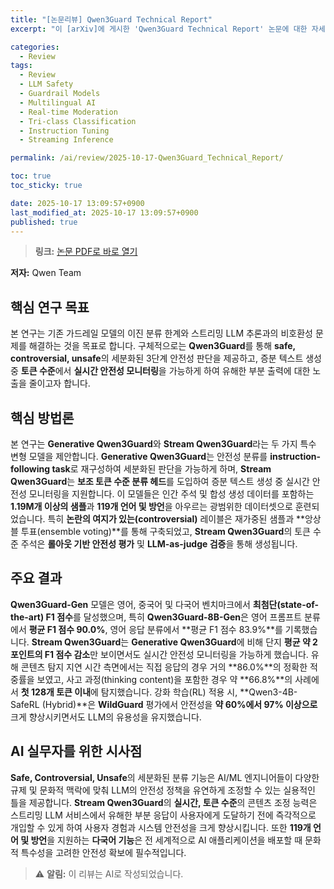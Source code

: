 ```yaml
---
title: "[논문리뷰] Qwen3Guard Technical Report"
excerpt: "이 [arXiv]에 게시한 'Qwen3Guard Technical Report' 논문에 대한 자세한 리뷰입니다."

categories:
  - Review
tags:
  - Review
  - LLM Safety
  - Guardrail Models
  - Multilingual AI
  - Real-time Moderation
  - Tri-class Classification
  - Instruction Tuning
  - Streaming Inference

permalink: /ai/review/2025-10-17-Qwen3Guard_Technical_Report/

toc: true
toc_sticky: true

date: 2025-10-17 13:09:57+0900
last_modified_at: 2025-10-17 13:09:57+0900
published: true
---
```

> **링크:** [논문 PDF로 바로 열기](https://arxiv.org/abs/2510.14276)

**저자:** Qwen Team



## 핵심 연구 목표
본 연구는 기존 가드레일 모델의 이진 분류 한계와 스트리밍 LLM 추론과의 비호환성 문제를 해결하는 것을 목표로 합니다. 구체적으로는 **Qwen3Guard**를 통해 **safe, controversial, unsafe**의 세분화된 3단계 안전성 판단을 제공하고, 증분 텍스트 생성 중 **토큰 수준**에서 **실시간 안전성 모니터링**을 가능하게 하여 유해한 부분 출력에 대한 노출을 줄이고자 합니다.

## 핵심 방법론
본 연구는 **Generative Qwen3Guard**와 **Stream Qwen3Guard**라는 두 가지 특수 변형 모델을 제안합니다. **Generative Qwen3Guard**는 안전성 분류를 **instruction-following task**로 재구성하여 세분화된 판단을 가능하게 하며, **Stream Qwen3Guard**는 **보조 토큰 수준 분류 헤드**를 도입하여 증분 텍스트 생성 중 실시간 안전성 모니터링을 지원합니다. 이 모델들은 인간 주석 및 합성 생성 데이터를 포함하는 **1.19M개 이상의 샘플**과 **119개 언어 및 방언**을 아우르는 광범위한 데이터셋으로 훈련되었습니다. 특히 **논란의 여지가 있는(controversial)** 레이블은 재가중된 샘플과 **앙상블 투표(ensemble voting)**를 통해 구축되었고, **Stream Qwen3Guard**의 토큰 수준 주석은 **롤아웃 기반 안전성 평가** 및 **LLM-as-judge 검증**을 통해 생성됩니다.

## 주요 결과
**Qwen3Guard-Gen** 모델은 영어, 중국어 및 다국어 벤치마크에서 **최첨단(state-of-the-art) F1 점수**를 달성했으며, 특히 **Qwen3Guard-8B-Gen**은 영어 프롬프트 분류에서 **평균 F1 점수 90.0%**, 영어 응답 분류에서 **평균 F1 점수 83.9%**를 기록했습니다. **Stream Qwen3Guard**는 **Generative Qwen3Guard**에 비해 단지 **평균 약 2포인트의 F1 점수 감소**만 보이면서도 실시간 안전성 모니터링을 가능하게 했습니다. 유해 콘텐츠 탐지 지연 시간 측면에서는 직접 응답의 경우 거의 **86.0%**의 정확한 적중률을 보였고, 사고 과정(thinking content)을 포함한 경우 약 **66.8%**의 사례에서 **첫 128개 토큰 이내**에 탐지했습니다. 강화 학습(RL) 적용 시, **Qwen3-4B-SafeRL (Hybrid)**은 **WildGuard** 평가에서 안전성을 **약 60%에서 97% 이상으로** 크게 향상시키면서도 LLM의 유용성을 유지했습니다.

## AI 실무자를 위한 시사점
**Safe, Controversial, Unsafe**의 세분화된 분류 기능은 AI/ML 엔지니어들이 다양한 규제 및 문화적 맥락에 맞춰 LLM의 안전성 정책을 유연하게 조정할 수 있는 실용적인 틀을 제공합니다. **Stream Qwen3Guard**의 **실시간, 토큰 수준**의 콘텐츠 조정 능력은 스트리밍 LLM 서비스에서 유해한 부분 응답이 사용자에게 도달하기 전에 즉각적으로 개입할 수 있게 하여 사용자 경험과 시스템 안전성을 크게 향상시킵니다. 또한 **119개 언어 및 방언**을 지원하는 **다국어 기능**은 전 세계적으로 AI 애플리케이션을 배포할 때 문화적 특수성을 고려한 안전성 확보에 필수적입니다.

> ⚠️ **알림:** 이 리뷰는 AI로 작성되었습니다.